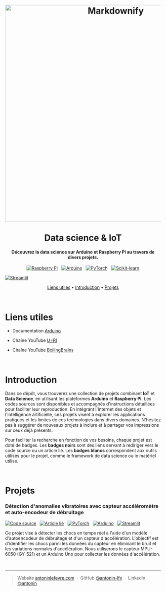 
<h1 align="center">
  <br>
  <a href="http://www.amitmerchant.com/electron-markdownify"><img src="images/background.png" alt="Markdownify" width="700"></a>
  <br><br>
  Data science & IoT
  <br>
</h1>

<h4 align="center">Découvrez la data science sur Arduino et Raspberry Pi au travers de divers projets.</h4>

<p align="center">
 <a href="https://"><img src="https://img.shields.io/badge/Raspberry_Pi-FFF?logo=raspberry+pi&logoColor=C51A4A" alt="Raspberry Pi"></a>
 &nbsp;
 <a href="https://"><img src="https://img.shields.io/badge/Arduino-FFF?logo=arduino" alt="Arduino"></a>
 &nbsp;
 <a href="https://"><img src="https://img.shields.io/badge/PyTorch-FFF?logo=pytorch" alt="PyTorch"></a>
 &nbsp;
 <a href="https://"><img src="https://img.shields.io/badge/Scikit--learn-FFF?logo=scikitlearn" alt="Scikit-learn"></a>

 <a href="https://"><img src="https://img.shields.io/badge/Streamlit-FFF?logo=streamlit" alt="Streamlit"></a>

</p>

<p align="center">
  <a href="#liens-utiles">Liens utiles</a> •
  <a href="#introduction">Introduction</a> •
  <a href="#projets">Projets</a>
</p>

<br>

# Liens utiles

- Documentation [Arduino](https://docs.arduino.cc/?_gl=1*q1xbuk*_ga*MTE1NjQ3NzM5Mi4xNjI5OTk4MDM0*_ga_NEXN8H46L5*MTYzMTIyMDEzMy4xMi4xLjE2MzEyMjAxMzMuMA..)

- Chaîne YouTube [U=RI](https://www.youtube.com/channel/UCVqx3vXNghSqUcVg2nmegYA) <br>

- Chaîne YouTube [BoilingBrains](https://www.youtube.com/channel/UCKAzZCVzqkdvxX6VLTwyVMQ) <br>

<br>

# Introduction

Dans ce dépôt, vous trouverez une collection de projets combinant **IoT** et **Data Science**, en utilisant les plateformes **Arduino** et **Raspberry Pi**. Les codes sources sont disponibles et accompagnés d'instructions détaillées pour faciliter leur reproduction. En intégrant l'Internet des objets et l'intelligence artificielle, ces projets visent à explorer les applications pratiques et les limites de ces technologies dans divers domaines. N'hésitez pas à suggérer de nouveaux projets à inclure et à partager vos impressions sur ceux déjà présents.

Pour faciliter la recherche en fonction de vos besoins, chaque projet est doté de badges. Les **badges noirs** sont des liens servant à rediriger vers le code source ou un article lié. Les **badges blancs** correspondent aux outils utilisés pour le projet, comme le framework de data science ou le matériel utilisé. 

<br>

# Projets

### Détection d'anomalies vibratoires avec capteur accéléromètre et auto-encodeur de débruitage
[![Code source](https://img.shields.io/badge/Code_source-000?logo=Visual+Studio+Code)](Projets/Anomalies_vibratoires_accelerometre_AE_debruitage/streamlit_real_time_interface.py) &nbsp; [![Article lié](https://img.shields.io/badge/Article_lié-000?logo=Medium)](https://medium.com/@antoninlefevre45/auto-encodeur-de-débruitage-pour-la-détection-danomalies-vibratoires-117d2ad3a94b) &nbsp; [![PyTorch](https://img.shields.io/badge/PyTorch-FFF?logo=pytorch)](https://) &nbsp;  [![Arduino](https://img.shields.io/badge/Arduino-FFF?logo=Arduino)](https://) &nbsp; [![Streamlit](https://img.shields.io/badge/Streamlit-FFF?logo=streamlit)](https://)

Ce projet vise à détecter les chocs en temps réel à l'aide d'un modèle d'autoencodeur de débruitage et d'un capteur d'accélération. 
L'objectif est d'identifier les chocs parmi les données du capteur en éliminant le bruit et les variations normales d'accélération.
Nous utiliserons le capteur MPU-6050 (GY-521) et un Arduino Uno pour collecter les données d'accélération.

<br>

---

> Website [antoninlefevre.com](https://antonin-lfv.github.io) &nbsp;&middot;&nbsp;
> GitHub [@antonin-lfv](https://github.com/antonin-lfv) &nbsp;&middot;&nbsp;
> Linkedin [@antonin](https://www.linkedin.com/in/antonin-lefevre-0110)

